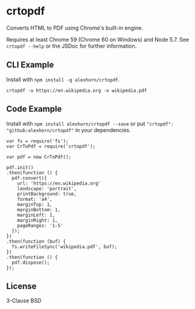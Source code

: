 # crtopdf
Converts HTML to PDF using Chrome's built-in engine.

Requires at least Chrome 59 (Chrome 60 on Windows) and Node 5.7. See `crtopdf --help` or the JSDoc for further information.

## CLI Example
Install with `npm install -g alexhorn/crtopdf`.

```
crtopdf -u https://en.wikipedia.org -o wikipedia.pdf
```

## Code Example
Install with `npm install alexhorn/crtopdf --save` or put `"crtopdf": "github:alexhorn/crtopdf"` in your dependencies.

```
var fs = require('fs');
var CrToPdf = require('crtopdf');

var pdf = new CrToPdf();

pdf.init()
.then(function () {
  pdf.convert({
    url: 'https://en.wikipedia.org'
    landscape: 'portrait',
    printBackground: true,
    format: 'a4',
    marginTop: 1,
    marginBottom: 1,
    marginLeft: 1,
    marginRight: 1,
    pageRanges: '1-5'
  });
})
.then(function (buf) {
  fs.writeFileSync('wikipedia.pdf', buf);
})
.then(function () {
  pdf.dispose();
});
```

## License
3-Clause BSD
